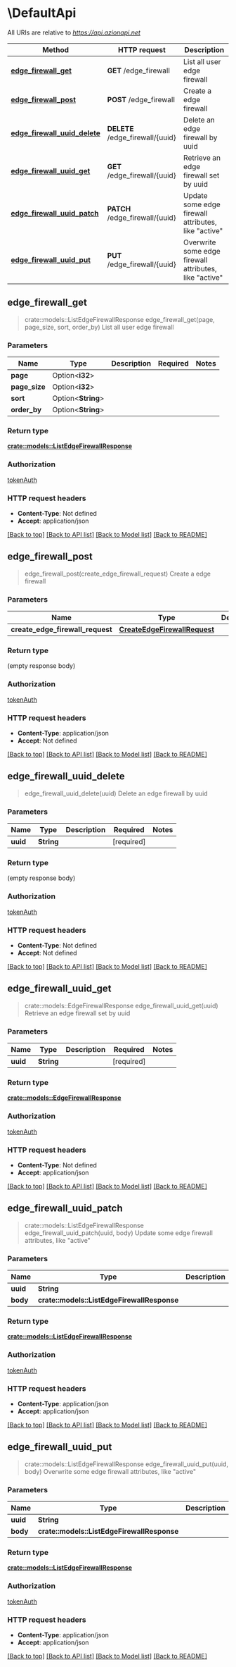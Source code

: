 # \DefaultApi

All URIs are relative to *https://api.azionapi.net*

Method | HTTP request | Description
------------- | ------------- | -------------
[**edge_firewall_get**](DefaultApi.md#edge_firewall_get) | **GET** /edge_firewall | List all user edge firewall
[**edge_firewall_post**](DefaultApi.md#edge_firewall_post) | **POST** /edge_firewall | Create a edge firewall
[**edge_firewall_uuid_delete**](DefaultApi.md#edge_firewall_uuid_delete) | **DELETE** /edge_firewall/{uuid} | Delete an edge firewall by uuid
[**edge_firewall_uuid_get**](DefaultApi.md#edge_firewall_uuid_get) | **GET** /edge_firewall/{uuid} | Retrieve an edge firewall set by uuid
[**edge_firewall_uuid_patch**](DefaultApi.md#edge_firewall_uuid_patch) | **PATCH** /edge_firewall/{uuid} | Update some edge firewall attributes, like \"active\"
[**edge_firewall_uuid_put**](DefaultApi.md#edge_firewall_uuid_put) | **PUT** /edge_firewall/{uuid} | Overwrite some edge firewall attributes, like \"active\"



## edge_firewall_get

> crate::models::ListEdgeFirewallResponse edge_firewall_get(page, page_size, sort, order_by)
List all user edge firewall

### Parameters


Name | Type | Description  | Required | Notes
------------- | ------------- | ------------- | ------------- | -------------
**page** | Option<**i32**> |  |  |
**page_size** | Option<**i32**> |  |  |
**sort** | Option<**String**> |  |  |
**order_by** | Option<**String**> |  |  |

### Return type

[**crate::models::ListEdgeFirewallResponse**](ListEdgeFirewallResponse.md)

### Authorization

[tokenAuth](../README.md#tokenAuth)

### HTTP request headers

- **Content-Type**: Not defined
- **Accept**: application/json

[[Back to top]](#) [[Back to API list]](../README.md#documentation-for-api-endpoints) [[Back to Model list]](../README.md#documentation-for-models) [[Back to README]](../README.md)


## edge_firewall_post

> edge_firewall_post(create_edge_firewall_request)
Create a edge firewall

### Parameters


Name | Type | Description  | Required | Notes
------------- | ------------- | ------------- | ------------- | -------------
**create_edge_firewall_request** | [**CreateEdgeFirewallRequest**](CreateEdgeFirewallRequest.md) |  | [required] |

### Return type

 (empty response body)

### Authorization

[tokenAuth](../README.md#tokenAuth)

### HTTP request headers

- **Content-Type**: application/json
- **Accept**: Not defined

[[Back to top]](#) [[Back to API list]](../README.md#documentation-for-api-endpoints) [[Back to Model list]](../README.md#documentation-for-models) [[Back to README]](../README.md)


## edge_firewall_uuid_delete

> edge_firewall_uuid_delete(uuid)
Delete an edge firewall by uuid

### Parameters


Name | Type | Description  | Required | Notes
------------- | ------------- | ------------- | ------------- | -------------
**uuid** | **String** |  | [required] |

### Return type

 (empty response body)

### Authorization

[tokenAuth](../README.md#tokenAuth)

### HTTP request headers

- **Content-Type**: Not defined
- **Accept**: Not defined

[[Back to top]](#) [[Back to API list]](../README.md#documentation-for-api-endpoints) [[Back to Model list]](../README.md#documentation-for-models) [[Back to README]](../README.md)


## edge_firewall_uuid_get

> crate::models::EdgeFirewallResponse edge_firewall_uuid_get(uuid)
Retrieve an edge firewall set by uuid

### Parameters


Name | Type | Description  | Required | Notes
------------- | ------------- | ------------- | ------------- | -------------
**uuid** | **String** |  | [required] |

### Return type

[**crate::models::EdgeFirewallResponse**](EdgeFirewallResponse.md)

### Authorization

[tokenAuth](../README.md#tokenAuth)

### HTTP request headers

- **Content-Type**: Not defined
- **Accept**: application/json

[[Back to top]](#) [[Back to API list]](../README.md#documentation-for-api-endpoints) [[Back to Model list]](../README.md#documentation-for-models) [[Back to README]](../README.md)


## edge_firewall_uuid_patch

> crate::models::ListEdgeFirewallResponse edge_firewall_uuid_patch(uuid, body)
Update some edge firewall attributes, like \"active\"

### Parameters


Name | Type | Description  | Required | Notes
------------- | ------------- | ------------- | ------------- | -------------
**uuid** | **String** |  | [required] |
**body** | **crate::models::ListEdgeFirewallResponse** |  | [required] |

### Return type

[**crate::models::ListEdgeFirewallResponse**](ListEdgeFirewallResponse.md)

### Authorization

[tokenAuth](../README.md#tokenAuth)

### HTTP request headers

- **Content-Type**: application/json
- **Accept**: application/json

[[Back to top]](#) [[Back to API list]](../README.md#documentation-for-api-endpoints) [[Back to Model list]](../README.md#documentation-for-models) [[Back to README]](../README.md)


## edge_firewall_uuid_put

> crate::models::ListEdgeFirewallResponse edge_firewall_uuid_put(uuid, body)
Overwrite some edge firewall attributes, like \"active\"

### Parameters


Name | Type | Description  | Required | Notes
------------- | ------------- | ------------- | ------------- | -------------
**uuid** | **String** |  | [required] |
**body** | **crate::models::ListEdgeFirewallResponse** |  | [required] |

### Return type

[**crate::models::ListEdgeFirewallResponse**](ListEdgeFirewallResponse.md)

### Authorization

[tokenAuth](../README.md#tokenAuth)

### HTTP request headers

- **Content-Type**: application/json
- **Accept**: application/json

[[Back to top]](#) [[Back to API list]](../README.md#documentation-for-api-endpoints) [[Back to Model list]](../README.md#documentation-for-models) [[Back to README]](../README.md)


